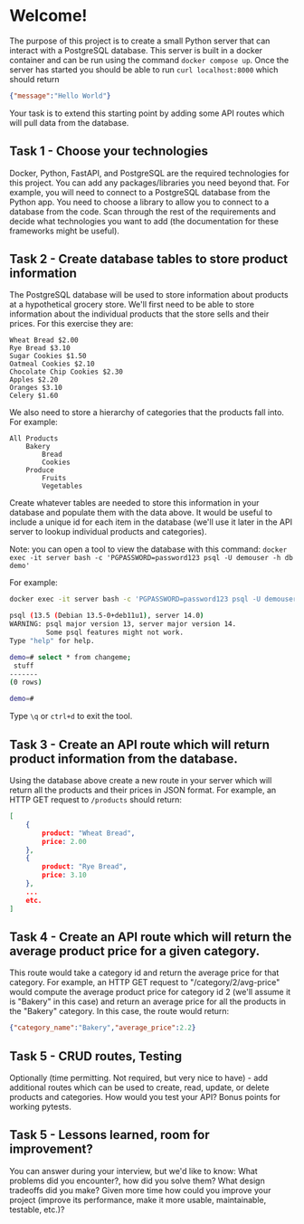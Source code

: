 # Welcome!
The purpose of this project is to create a small Python server that can interact with a PostgreSQL database. This server is built in a docker container and can be run using the command `docker compose up`. Once the server has started you should be able to run `curl localhost:8000` which should return 
```json
{"message":"Hello World"}
```
Your task is to extend this starting point by adding some API routes which will pull data from the database.

## Task 1 - Choose your technologies
Docker, Python, FastAPI, and PostgreSQL are the required technologies for this project. You can add any packages/libraries you need beyond that. For example, you will need to connect to a PostgreSQL database from the Python app. You need to choose a library to allow you to connect to a database from the code. Scan through the rest of the requirements and decide what technologies you want to add (the documentation for these frameworks might be useful).

## Task 2 - Create database tables to store product information
The PostgreSQL database will be used to store information about products at a hypothetical grocery store. We'll first need to be able to store information about the individual products that the store sells and their prices. For this exercise they are:
```
Wheat Bread $2.00
Rye Bread $3.10
Sugar Cookies $1.50
Oatmeal Cookies $2.10
Chocolate Chip Cookies $2.30
Apples $2.20
Oranges $3.10
Celery $1.60
```

We also need to store a hierarchy of categories that the products fall into. For example:
```
All Products
    Bakery
        Bread
        Cookies
    Produce
        Fruits
        Vegetables
```

Create whatever tables are needed to store this information in your database and populate them with the data above. It would be useful to include a unique id for each item in the database (we'll use it later in the API server to lookup individual products and categories). 

Note: you can open a tool to view the database with this command: 
`docker exec -it server bash -c 'PGPASSWORD=password123 psql -U demouser -h db demo'`

For example:

```bash
docker exec -it server bash -c 'PGPASSWORD=password123 psql -U demouser -h db demo'

psql (13.5 (Debian 13.5-0+deb11u1), server 14.0)
WARNING: psql major version 13, server major version 14.
         Some psql features might not work.
Type "help" for help.

demo=# select * from changeme;
 stuff
-------
(0 rows)

demo=#
```

Type `\q` or `ctrl+d` to exit the tool.

## Task 3 - Create an API route which will return product information from the database.
Using the database above create a new route in your server which will return all the products and their prices in JSON format. For example, an HTTP GET request to `/products` should return:
```json
[
    {
        product: "Wheat Bread",
        price: 2.00
    },
    {
        product: "Rye Bread",
        price: 3.10
    },
    ...
    etc.
]
```

## Task 4 - Create an API route which will return the average product price for a given category.
This route would take a category id and return the average price for that category. For example, an HTTP GET request to "/category/2/avg-price" would compute the average product price for category id 2 (we'll assume it is "Bakery" in this case) and return an average price for all the products in the "Bakery" category. In this case, the route would return:
```json
{"category_name":"Bakery","average_price":2.2}
```

## Task 5 - CRUD routes, Testing 
Optionally (time permitting. Not required, but very nice to have) - add additional routes which can be used to create, read, update, or delete products and categories. How would you test your API? Bonus points for working pytests.

## Task 5 - Lessons learned, room for improvement?
You can answer during your interview, but we'd like to know: What problems did you encounter?, how did you solve them? What design tradeoffs did you make? Given more time how could you improve your project (improve its performance, make it more usable, maintainable, testable, etc.)? 

